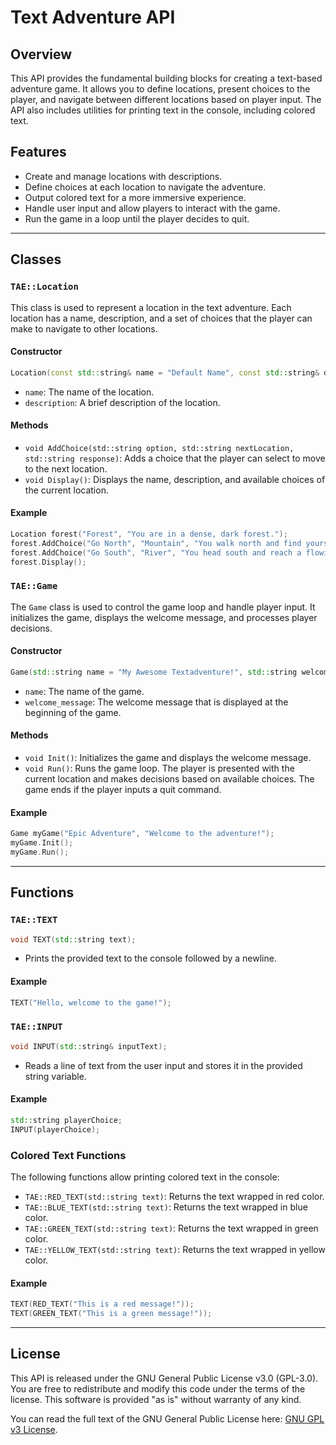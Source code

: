 # Text Adventure API

## Overview

This API provides the fundamental building blocks for creating a text-based adventure game. It allows you to define locations, present choices to the player, and navigate between different locations based on player input. The API also includes utilities for printing text in the console, including colored text.

## Features

- Create and manage locations with descriptions.
- Define choices at each location to navigate the adventure.
- Output colored text for a more immersive experience.
- Handle user input and allow players to interact with the game.
- Run the game in a loop until the player decides to quit.

---

## Classes

### `TAE::Location`

This class is used to represent a location in the text adventure. Each location has a name, description, and a set of choices that the player can make to navigate to other locations.

#### Constructor

```cpp
Location(const std::string& name = "Default Name", const std::string& description = "Default Description");
```

- `name`: The name of the location.
- `description`: A brief description of the location.

#### Methods

- `void AddChoice(std::string option, std::string nextLocation, std::string response)`: Adds a choice that the player can select to move to the next location.
- `void Display()`: Displays the name, description, and available choices of the current location.

#### Example

```cpp
Location forest("Forest", "You are in a dense, dark forest.");
forest.AddChoice("Go North", "Mountain", "You walk north and find yourself at the foot of a mountain.");
forest.AddChoice("Go South", "River", "You head south and reach a flowing river.");
forest.Display();
```

### `TAE::Game`

The `Game` class is used to control the game loop and handle player input. It initializes the game, displays the welcome message, and processes player decisions.

#### Constructor

```cpp
Game(std::string name = "My Awesome Textadventure!", std::string welcome_message = "");
```

- `name`: The name of the game.
- `welcome_message`: The welcome message that is displayed at the beginning of the game.

#### Methods

- `void Init()`: Initializes the game and displays the welcome message.
- `void Run()`: Runs the game loop. The player is presented with the current location and makes decisions based on available choices. The game ends if the player inputs a quit command.

#### Example

```cpp
Game myGame("Epic Adventure", "Welcome to the adventure!");
myGame.Init();
myGame.Run();
```

---

## Functions

### `TAE::TEXT`

```cpp
void TEXT(std::string text);
```

- Prints the provided text to the console followed by a newline.

#### Example

```cpp
TEXT("Hello, welcome to the game!");
```

### `TAE::INPUT`

```cpp
void INPUT(std::string& inputText);
```

- Reads a line of text from the user input and stores it in the provided string variable.

#### Example

```cpp
std::string playerChoice;
INPUT(playerChoice);
```

### Colored Text Functions

The following functions allow printing colored text in the console:

- `TAE::RED_TEXT(std::string text)`: Returns the text wrapped in red color.
- `TAE::BLUE_TEXT(std::string text)`: Returns the text wrapped in blue color.
- `TAE::GREEN_TEXT(std::string text)`: Returns the text wrapped in green color.
- `TAE::YELLOW_TEXT(std::string text)`: Returns the text wrapped in yellow color.

#### Example

```cpp
TEXT(RED_TEXT("This is a red message!"));
TEXT(GREEN_TEXT("This is a green message!"));
```

---

## License

This API is released under the GNU General Public License v3.0 (GPL-3.0). You are free to redistribute and modify this code under the terms of the license. This software is provided "as is" without warranty of any kind.

You can read the full text of the GNU General Public License here: [GNU GPL v3 License](https://www.gnu.org/licenses/gpl-3.0.html).
